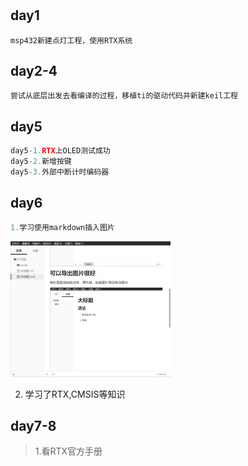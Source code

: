 <!--
 * @Description: da
 * @Author: Liang xiaoqi
 * @Date: 2022-12-21 23:10:10
 * @LastEditTime: 2022-12-22 21:43:04
 * @LastEditors: Liang xiaoqi
-->
#
## day1
    msp432新建点灯工程，使用RTX系统
## day2-4
    尝试从底层出发去看编译的过程，移植ti的驱动代码并新建keil工程
## day5
```c
day5-1.RTX上OLED测试成功
day5-2.新增按键
day5-3.外部中断计时编码器
```

## day6

```c
1.学习使用markdown插入图片
```

<img src="assets/image-20221223205958984.png" alt="image-20221223205958984" style="zoom:25%;" />	

2.   学习了RTX,CMSIS等知识

## day7-8

>   1.看RTX官方手册
